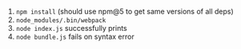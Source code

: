 1. `npm install` (should use npm@5 to get same versions of all deps)
1. `node_modules/.bin/webpack`
1. `node index.js` successfully prints
1. `node bundle.js` fails on syntax error
